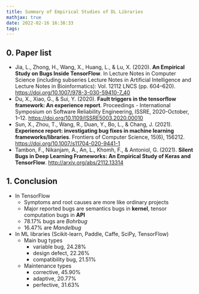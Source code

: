 ```yaml
---
title: Summary of Empirical Studies of DL Libraries
mathjax: true
date: 2022-02-16 16:38:33
tags:
---
```


## 0. Paper list

- Jia, L., Zhong, H., Wang, X., Huang, L., & Lu, X. (2020). **An Empirical Study on Bugs Inside TensorFlow**. In Lecture Notes in Computer Science (including subseries Lecture Notes in Artificial Intelligence and Lecture Notes in Bioinformatics): Vol. 12112 LNCS (pp. 604–620). https://doi.org/10.1007/978-3-030-59410-7_40
- Du, X., Xiao, G., & Sui, Y. (2020). **Fault triggers in the tensorflow framework: An experience report**. Proceedings - International Symposium on Software Reliability Engineering, ISSRE, 2020-October, 1–12. https://doi.org/10.1109/ISSRE5003.2020.00010
- Sun, X., Zhou, T., Wang, R., Duan, Y., Bo, L., & Chang, J. (2021). **Experience report: investigating bug fixes in machine learning frameworks/libraries**. Frontiers of Computer Science, 15(6), 156212. https://doi.org/10.1007/s11704-020-9441-1
- Tambon, F., Nikanjam, A., An, L., Khomh, F., & Antoniol, G. (2021). **Silent Bugs in Deep Learning Frameworks: An Empirical Study of Keras and TensorFlow**. http://arxiv.org/abs/2112.13314

<!--more-->

## 1. Conclusion

- In TensorFlow
  - Symptoms and root causes are more like ordinary projects
  - Major reported bugs are semantics bugs in **kernel**, tensor computation bugs in **API**
  - 78.17% bugs are *Bohrbug*
  - 16.47% are *Mandelbug*
- In ML libraries (Scikit-learn, Paddle, Caffe, SciPy, TensorFlow)
  - Main bug types
    - variable bug, 24.28%
    - design defect, 22.26%
    - compatibility bug, 21.51%
  - Maintenance types
    - corrective, 45.90%
    - adaptive, 20.77%
    - perfective, 31.63%